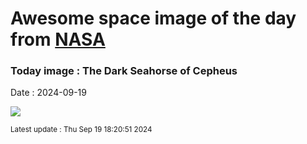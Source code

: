 
# Awesome space image of the day from [NASA](https://api.nasa.gov/)

### Today image : The Dark Seahorse of Cepheus
Date : 2024-09-19

![](https://apod.nasa.gov/apod/image/2409/LDN1082_px1024.jpg)

<small>Latest update : Thu Sep 19 18:20:51 2024</small>
        